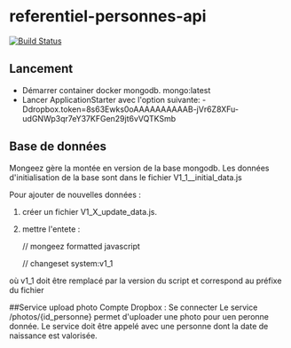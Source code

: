 # referentiel-personnes-api

[![Build Status](https://travis-ci.org/SofteamOuest/referentiel-personnes-api.svg?branch=master)](https://travis-ci.org/SofteamOuest/referentiel-personnes-api)

## Lancement

- Démarrer container docker mongodb. mongo:latest
- Lancer ApplicationStarter avec l'option suivante: -Ddropbox.token=8s63Ewks0oAAAAAAAAAAB-jVr6Z8XFu-udGNWp3qr7eY37KFGen29jt6vVQTKSmb

## Base de données

Mongeez gère la montée en version de la base mongodb.
Les données d'initialisation de la base sont dans le fichier V1_1__initial_data.js

Pour ajouter de nouvelles données :

1) créer un fichier V1_X_update_data.js.
2) mettre l'entete :

    // mongeez formatted javascript
    
    // changeset system:v1_1
    
où v1_1 doit être remplacé par la version du script et correspond au préfixe du fichier

##Service upload photo 
Compte Dropbox : 
Se connecter
Le service /photos/{id_personne} permet d'uploader une photo pour uen peronne donnée.
Le service doit être appelé avec une personne dont la date de naissance est valorisée.





